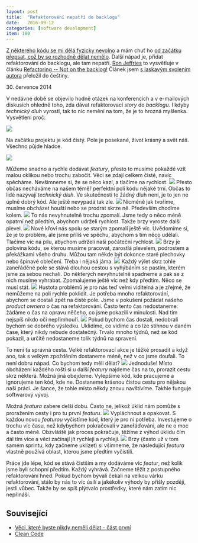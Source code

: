 ```yaml
---
layout: post
title:  "Refaktorování nepatří do backlogu"
date:   2016-09-12
categories: [software development]
item: 180
---
```

<a href="/item/178">Z některého kódu se mi dělá fyzicky nevolno</a> a mám chuť ho <a href="/item/133">od začátku přepsat, což by se rozhodně dělat nemělo</a>. Další nápad je, přidat refaktorování do backlogu, ale tam nepatří. 
<a href="https://twitter.com/RonJeffries">Ron Jeffries</a> to vysvětluje v článku <a href="http://ronjeffries.com/xprog/articles/refactoring-not-on-the-backlog/">Refactoring -- Not on the backlog!</a> Článek jsem <a href="https://twitter.com/RonJeffries/status/765165129444888576">s laskavým svolením autora</a> přeložil do češtiny.

30\. července 2014

V nedávné době se objevilo hodně otázek na konferencích a v e-mailových diskusích ohledně toho, zda dávat refaktorovací <em>story</em> do <em>backlogu</em>. I kdyby <em>technický dluh</em> vyrostl, tak to nic nemění na tom, že je to hrozná myšlenka. Vysvětlení proč:

![](/assets/2016-09-12/20160912-Ref01-1024x768.jpg)

Na začátku projektu je kód čistý. Pole je posekané, život krásný a svět náš. Všechno půjde hladce.

<!--more-->

![](/assets/2016-09-12/20160912-Ref02-1024x768.jpg)

Můžeme snadno a rychle dodávat <em>featury</em>, přesto to musíme pokaždé vzít malou oklikou nebo trochu zabočit. Věci se zdají celkem čisté, navíc spěcháme. Nevšimneme si, že se něco kazí, a tlačíme na rychlost.
![](/assets/2016-09-12/20160912-Ref03-1024x768.jpg)
Přesto občas necháváme na našem téměř perfektní poli kódu nějaké trní. Občas to lidé nazývají <em>technický dluh</em>. Ve skutečnosti to žádný dluh není, je to jen ne úplně dobrý kód. Ale ještě nevypadá tak zle.
![](/assets/2016-09-12/20160912-Ref04-1024x768.jpg)
Nicméně jak tvoříme, musíme obcházet houští nebo se prodrat skrze ně. Především chodíme kolem.
![](/assets/2016-09-12/20160912-Ref05-1024x768.jpg)
To nás nevyhnutelně trochu zpomalí. Jsme tedy o něco méně opatrní než předtím, abychom udrželi rychlost. Takže brzy vyroste další plevel.
![](/assets/2016-09-12/20160912-Ref06-1024x768.jpg)
Nové křoví nás spolu se starým zpomalí ještě víc. Uvědomíme si, že je to problém, ale jsme příliš ve spěchu, abychom s tím něco udělali. Tlačíme víc na pilu, abychom udrželi naši počáteční rychlost.
![](/assets/2016-09-12/20160912-Ref07-1024x768.jpg)
Brzy je polovina kódu, se kterou musíme pracovat, zarostlá plevelem, podrostem a překážkami všeho druhu. Můžou tam někde být dokonce staré plechovky nebo špinavé oblečení. Třeba i nějaká jáma.
![](/assets/2016-09-12/20160912-Ref08-1024x768.jpg)
Každý výlet skrz tohle zaneřáděné pole se stává dlouhou cestou s vyhýbáním se  pastím, kterém jsme za sebou nechali. Do některých nevyhnutelně spadneme a pak se z nich musíme vyhrabat. Zpomalujeme ještě víc než kdy předtím. Něco se musí stát.
![](/assets/2016-09-12/20160912-Ref09-1024x768.jpg)
Hustota problémů je pro nás teď velmi viditelná a je zřejmé, že nemůžeme na poli rychle poklidit. Je potřeba mnoho refaktorování, abychom se dostali zpět na čisté pole. Jsme v pokušení požádat našeho <em>product ownera</em> o čas na refaktorování. Často tento čas nedostaneme: žádáme o čas na opravu něčeho, co jsme pokazili v minulosti. Nad tím nejspíš nikdo oči nepřimhouří.
![](/assets/2016-09-12/20160912-Ref10-1024x768.jpg)
Pokud bychom čas dostali, nedobrali bychom se dobrého výsledku. Uklidíme, co vidíme a co lze stihnou v daném čase, který nikdy nebude dostatečný. Trvalo mnoho týdnů, než se kód pokazil, a určitě nedostaneme tolik týdnů na spravení.

To není ta správná cesta. Velké refaktorovací akce je těžké prosadit a když ano, tak s velkým zpožděním dostaneme méně, než v co jsme doufali. To není dobru nápad. Co bychom tedy měli dělat?
![](/assets/2016-09-12/20160912-RefA1-1024x768.jpg)
Jednoduše! Místo obcházení každého roští si u další <em>featury</em> najdeme čas na to, prorazit cestu skrz některá. Možná jiná obejdeme. Vylepšíme kód, kde pracujeme a ignorujeme ten kód, kde ne. Dostaneme krásnou čistou cestu pro nějakou naši práci. Je šance, že tohle místo někdy znovu navštívíme. Takhle funguje softwarový vývoj.

Možná <em>featura</em> zabere delší dobu. Často ne, jelikož úklid nám pomůže s proražením cesty i pro tu první <em>featuru</em>.
![](/assets/2016-09-12/20160912-RefA2-1024x768.jpg)
Vypláchnout a opakovat. S každou novou <em>featurou</em> vyčistíme kód, který je pro ni potřeba. Investujeme o trochu víc času, než kdybychom pokračovali v zaneřáďování, ale ne o moc a často méně. Obzvláště jak proces pokračuje, těžíme z výhod úklidu čím dál tím více a věci začínají jít rychleji a rychleji.
![](/assets/2016-09-12/20160912-RefA3-1024x768.jpg)
Brzy (často už v tom samém sprintu, kdy začneme uklízet) si všimneme, že následující <em>featura</em> vlastně používá oblast, kterou jsme předtím vyčistili.

Práce jde lépe, kód se stává čistším a my dodáváme víc <em>featur</em>, než kolik jsme byli schopní předtím. Každý vyhrává. Začneme těžit z postupného refaktorování hned. Pokud bychom bývali čekali na velkou várku refaktorování, stálo by nás to víc úsilí a jakékoliv výhody by přišly později, jestli vůbec. Takže by se spíš plýtvalo prostředky, které nám zatím nic nepřináší.

Související
------

* <a href="/item/133">Věci, které byste nikdy neměli dělat - část první</a>
* <a href="/item/178">Clean Code</a>